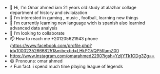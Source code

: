 - 👋 Hi, I’m Omar ahmed iam 21 years old  study at alazhar collage department of history and civilaization  
- 👀 I’m interested in gaming , music , football, learning new things
- 🌱 I’m currently learning new language wich is spanish also learnind advanced data analysis
- 💞️ I’m looking to collaborate 
- 📫 How to reach me +201205621943 phone /https://www.facebook.com/profile.php?id=100023526668251&mibextid=LHkPGVQP5RamZ00 
- https://www.instagram.com/omarahmed2290?igsh=YzljYTk1ODg3Zg==
- 😄 Pronouns: omar ahmed
- ⚡ Fun fact: i spend much time playing league of legends

<!---
Omarahmed2003om/Omarahmed2003om is a ✨ special ✨ repository because its `README.md` (this file) appears on your GitHub profile.
You can click the Preview link to take a look at your changes.
--->
